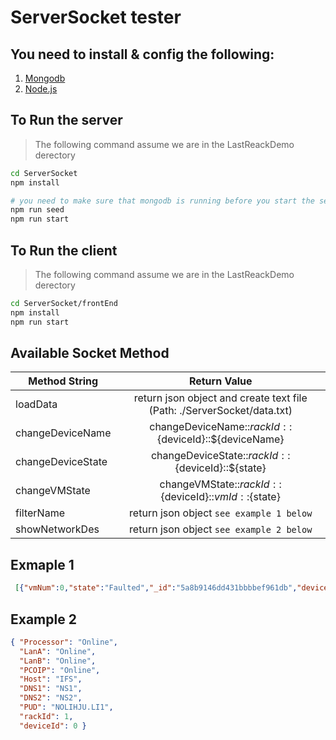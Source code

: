 # ServerSocket tester


## You need to install & config the following:

1. [Mongodb](https://docs.mongodb.com/manual/installation/)
2. [Node.js](https://nodejs.org/en/download/)

## To Run the server
> The following command assume we are in the LastReackDemo derectory
```bash
cd ServerSocket
npm install

# you need to make sure that mongodb is running before you start the server
npm run seed
npm run start
```

## To Run the client
> The following command assume we are in the LastReackDemo derectory
```bash
cd ServerSocket/frontEnd
npm install
npm run start
```

## Available Socket Method
| Method String | Return Value |
| ------------- |:-------------:|
| loadData | return json object and create text file (Path: ./ServerSocket/data.txt) |
| changeDeviceName | changeDeviceName::${rackId}::${deviceId}::${deviceName} |
| changeDeviceState | changeDeviceState::${rackId}::${deviceId}::${state} |
| changeVMState | changeVMState::${rackId}::${deviceId}::${vmId}::${state}|
| filterName | return json object `see example 1 below`|
| showNetworkDes | return json object `see example 2 below` |


## Exmaple 1

```json
 [{"vmNum":0,"state":"Faulted","_id":"5a8b9146dd431bbbbef961db","deviceName":"device-0-2","rackId":0,"deviceId":2,"createdAt":"2018-02-20T03:08:54.901Z","updatedAt":"2018-02-20T03:08:54.901Z","__v":0}]
```

## Example 2

```json
{ "Processor": "Online",
  "LanA": "Online",
  "LanB": "Online",
  "PCOIP": "Online",
  "Host": "IFS",
  "DNS1": "NS1",
  "DNS2": "NS2",
  "PUD": "NOLIHJU.LI1",
  "rackId": 1,
  "deviceId": 0 }
```
